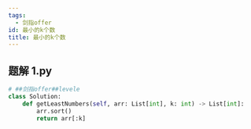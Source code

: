 ```yaml
---
tags:
  - 剑指offer
id: 最小的k个数
title: 最小的k个数
---
```


## 题解 1.py

```.py
# ##剑指offer##levele
class Solution:
    def getLeastNumbers(self, arr: List[int], k: int) -> List[int]:
        arr.sort()
        return arr[:k]
```


